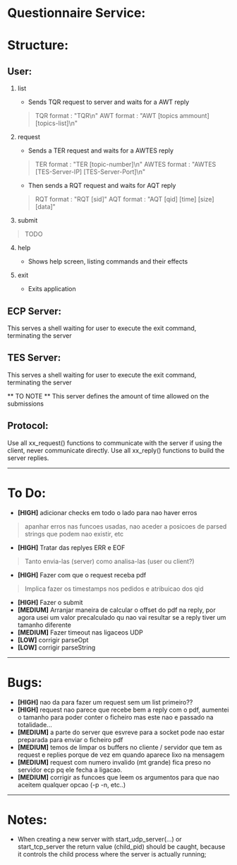 Questionnaire Service:
============================

# Structure:

## User:

1. list
    - Sends TQR request to server and waits for a AWT reply
    > TQR format : "TQR\n"
    > AWT format : "AWT [topics ammount] [topics-list]\n"

2. request
    - Sends a TER request and waits for a AWTES reply
    > TER format : "TER [topic-number]\n"
    > AWTES format : "AWTES [TES-Server-IP] [TES-Server-Port]\n"
    - Then sends a RQT request and waits for AQT reply
    > RQT format : "RQT [sid]"
    > AQT format : "AQT [qid] [time] [size] [data]"

3. submit
> TODO

4. help
    - Shows help screen, listing commands and their effects

5. exit
    - Exits application

## ECP Server:
This serves a shell waiting for user to execute the exit command, terminating the server


## TES Server:
This serves a shell waiting for user to execute the exit command, terminating the server

** TO NOTE **
This server defines the amount of time allowed on the submissions

## Protocol:
Use all xx_request() functions to communicate with the server if using the client, never communicate directly.
Use all xx_reply() functions to build the server replies.

* * *

# To Do:
- **[HIGH]** adicionar checks em todo o lado para nao haver erros
> apanhar erros nas funcoes usadas, nao aceder a posicoes de parsed strings que podem nao existir, etc
- **[HIGH]** Tratar das replyes ERR e EOF
> Tanto envia-las (server) como analisa-las (user ou client?)
- **[HIGH]** Fazer com que o request receba pdf
> Implica fazer os timestamps nos pedidos e atribuicao dos qid
- **[HIGH]** Fazer o submit
- **[MEDIUM]** Arranjar maneira de calcular o offset do pdf na reply, por agora usei um valor precalculado qu nao vai resultar se a reply tiver um tamanho diferente
- **[MEDIUM]** Fazer timeout nas ligaceos UDP
- **[LOW]** corrigir parseOpt
- **[LOW]** corrigir parseString

* * *
# Bugs:
- **[HIGH]** nao da para fazer um request sem um list primeiro??
- **[HIGH]** request nao parece que recebe bem a reply com o pdf, aumentei o tamanho para poder conter o ficheiro mas este nao e passado na totalidade...
- **[MEDIUM]** a parte do server que esvreve para a socket pode nao estar preparada para enviar o ficheiro pdf
- **[MEDIUM]** temos de limpar os buffers no cliente / servidor que tem as request e replies porque de vez em quando aparece lixo na mensagem
- **[MEDIUM]** request com numero invalido (mt grande) fica preso no servidor ecp pq ele fecha a ligacao.
- **[MEDIUM]** corrigir as funcoes que leem os argumentos para que nao aceitem qualquer opcao (-p -n, etc..)

* * *
# Notes:
- When creating a new server with start_udp_server(...) or start_tcp_server the return value (child_pid) should be caught, because it controls the child process where the server is actually running;


